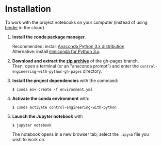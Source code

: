 Installation 
============

To work with the project notebooks on your computer (instead of using [binder](https://mybinder.org/) in the cloud).

 1. **Install the conda package manager.** 
 
    Recommended: install [Anaconda Python 3.x distribution](https://www.anaconda.com/distribution/).  
    Alternative: install [miniconda for Python 3.x](https://docs.conda.io/en/latest/miniconda.html).

 2. **Download and extract the [zip archive](https://github.com/boisgera/control-engineering-with-python/archive/gh-pages.zip)** 
    of the gh-pages branch.  
    Then, open a terminal (or an "anaconda prompt") and enter the `control-engineering-with-python-gh-pages` directory.
    
 3. **Install the project dependencies** with the command:
 
        $ conda env create -f environment.yml
        
 4. **Activate the conda environment** with:
 
        $ conda activate control-engineering-with-python
        
 5. **Launch the Jupyter notebook** with
 
        $ jupyter notebook
        
    The notebook opens in a new browser tab; select the `.ipynb` file you wish to work on.
    
    
